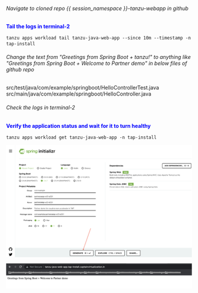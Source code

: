 
###### Navigate to cloned repo {{ session_namespace }}-tanzu-webapp in github

<p style="color:blue"><strong> Tail the logs in terminal-2 </strong></p>

```execute-2
tanzu apps workload tail tanzu-java-web-app --since 10m --timestamp -n tap-install
```

###### Change the text from "Greetings from Spring Boot + tanzu!" to anything like "Greetings from Spring Boot + Welcome to Partner demo" in below files of github repo

src/test/java/com/example/springboot/HelloControllerTest.java 
src/main/java/com/example/springboot/HelloController.java

###### Check the logs in terminal-2

<p style="color:blue"><strong> Verify the application status and wait for it to turn healthy </strong></p>

```execute-1
tanzu apps workload get tanzu-java-web-app -n tap-install
```


![Spring](images/spring.png)

![Spring](images/liveup-1.png)

